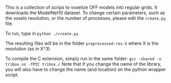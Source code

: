 This is a collection of scrips to voxelize OFF models into regular grids.
It downloads the ModelNet10 dataset.
To change certain parameters, such as the voxels resolution, or the number of processes, please edit the `create.py` file.

To run, type in `python ./create.py`

The resulting files will be in the folder `preprocessed-res-X` where X is the resolution (as in X^3)

To compile the C extension, simply run in the same folder:
`gcc -shared -o tribox.so -fPIC tribox.c`
Note that if you change the name of the library, you will also have to change the name (and location) on the python wrapper script.